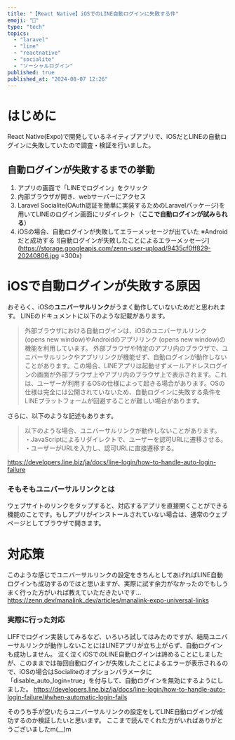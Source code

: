 ```yaml
---
title: "【React Native】iOSでのLINE自動ログインに失敗する件"
emoji: "📲"
type: "tech"
topics:
  - "laravel"
  - "line"
  - "reactnative"
  - "socialite"
  - "ソーシャルログイン"
published: true
published_at: "2024-08-07 12:26"
---
```


# はじめに
React Native(Expo)で開発しているネイティブアプリで、iOSだとLINEの自動ログインに失敗していたので調査・検証を行いました。
## 自動ログインが失敗するまでの挙動
1. アプリの画面で「LINEでログイン」をクリック
2. 内部ブラウザが開き、webサーバーにアクセス
3. Laravel Socialite(OAuth認証を簡単に実装するためのLaravelパッケージ)を用いてLINEのログイン画面にリダイレクト（**ここで自動ログインが試みられる**）
4. iOSの場合、自動ログインが失敗してエラーメッセージが出ていた ※Androidだと成功する
![自動ログインが失敗したことによるエラーメッセージ](https://storage.googleapis.com/zenn-user-upload/9435cf0ff829-20240806.jpg =300x)

# iOSで自動ログインが失敗する原因
おそらく、iOSの**ユニバーサルリンク**がうまく動作していないためだと思われます。
LINEのドキュメントに以下のような記載があります。
> 外部ブラウザにおける自動ログインは、iOSのユニバーサルリンク (opens new window)やAndroidのアプリリンク (opens new window)の機能を利用しています。
> 外部ブラウザや特定のアプリ内のブラウザで、ユニバーサルリンクやアプリリンクが機能せず、自動ログインが動作しないことがあります。この場合、LINEアプリは起動せずメールアドレスログインの画面が外部ブラウザ上やアプリ内のブラウザ上で表示されます。これは、ユーザーが利用するOSの仕様によって起きる場合があります。OSの仕様は完全には公開されていないため、自動ログインに失敗する条件をLINEプラットフォームが回避することが難しい場合があります。

さらに、以下のような記述もあります。
> 以下のような場合、ユニバーサルリンクが動作しないことがあります。
・JavaScriptによるリダイレクトで、ユーザーを認可URLに遷移させる。
・ユーザーがURLを入力し、認可URLに直接遷移する。

https://developers.line.biz/ja/docs/line-login/how-to-handle-auto-login-failure
### そもそもユニバーサルリンクとは
ウェブサイトのリンクをタップすると、対応するアプリを直接開くことができる機能のことです。もしアプリがインストールされていない場合は、通常のウェブページとしてブラウザで開きます。

# 対応策
このような感じでユニバーサルリンクの設定をきちんとしてあげればLINE自動ログインも成功するのではと思いますが、実際に試す余力がなかったのでもしうまく行った方がいれば教えていただきたいです…
https://zenn.dev/manalink_dev/articles/manalink-expo-universal-links
 
### 実際に行った対応
LIFFでログイン実装してみるなど、いろいろ試してはみたのですが、結局ユニバーサルリンクが動作しないことにはLINEアプリが立ち上がらず、自動ログインも成功しません。
泣く泣くiOSでのLINE自動ログインは諦めることにしましたが、このままでは毎回自動ログインが失敗したことによるエラーが表示されるので、iOSの場合はSocialiteのオプションパラメータに「disable_auto_login=true」を付与して、自動ログインを無効にするようにしました。
https://developers.line.biz/ja/docs/line-login/how-to-handle-auto-login-failure/#when-automatic-login-fails

そのうち手が空いたらユニバーサルリンクの設定をしてLINE自動ログインが成功するのか検証したいと思います。
ここまで読んでくれた方がいればありがとうございましたm(__)m